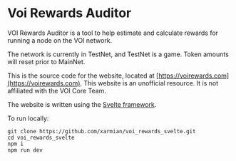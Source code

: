 # Voi Rewards Auditor

VOI Rewards Auditor is a tool to help estimate and calculate rewards for running a node on the VOI network.

The network is currently in TestNet, and TestNet is a game. Token amounts will reset prior to MainNet.

This is the source code for the website, located at [https://voirewards.com](https://voirewards.com).
This website is an unofficial resource. It is not affiliated with the VOI Core Team.

The website is written using the [Svelte framework](https://svelte.dev).

To run locally:
```
git clone https://github.com/xarmian/voi_rewards_svelte.git
cd voi_rewards_svelte
npm i
npm run dev
```